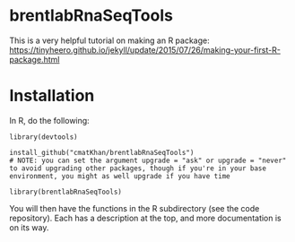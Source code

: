# brentlabRnaSeqTools

This is a very helpful tutorial on making an R package:  
https://tinyheero.github.io/jekyll/update/2015/07/26/making-your-first-R-package.html

# Installation  
In R, do the following:  

```
library(devtools)

install_github("cmatKhan/brentlabRnaSeqTools") 
# NOTE: you can set the argument upgrade = "ask" or upgrade = "never" to avoid upgrading other packages, though if you're in your base environment, you might as well upgrade if you have time

library(brentlabRnaSeqTools)
```
You will then have the functions in the R subdirectory (see the code repository). Each has a description at the top, and more documentation is on its way.
